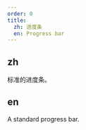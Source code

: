 ```yaml
---
order: 0
title:
  zh: 进度条
  en: Progress bar
---
```


## zh

标准的进度条。

## en

A standard progress bar.
